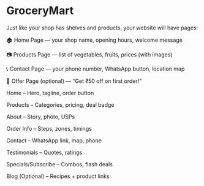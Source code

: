# GroceryMart

Just like your shop has shelves and products, your website will have pages:

🏠 Home Page — your shop name, opening hours, welcome message

📷 Products Page — list of vegetables, fruits, prices (with images)

📞 Contact Page — your phone number, WhatsApp button, location map

📣 Offer Page (optional) — “Get ₹50 off on first order!”

Home – Hero, tagline, order button

Products – Categories, pricing, deal badge

About – Story, photo, USPs

Order Info – Steps, zones, timings

Contact – WhatsApp link, map, phone

Testimonials – Quotes, ratings

Specials/Subscribe – Combos, flash deals

Blog (Optional) – Recipes + product links
